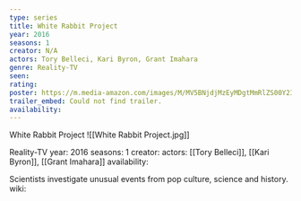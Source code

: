 ```yaml
---
type: series
title: White Rabbit Project
year: 2016
seasons: 1
creator: N/A
actors: Tory Belleci, Kari Byron, Grant Imahara
genre: Reality-TV
seen:
rating: 
poster: https://m.media-amazon.com/images/M/MV5BNjdjMzEyMDgtMmRlZS00Y2IwLWIxNjItYzljMjhiNTlmYWM4XkEyXkFqcGdeQXVyMTAwMzM3NDI3._V1_SX300.jpg
trailer_embed: Could not find trailer.
availability:
---
```

White Rabbit Project
![[White Rabbit Project.jpg]]

Reality-TV
year: 2016
seasons: 1
creator: 
actors: [[Tory Belleci]], [[Kari Byron]], [[Grant Imahara]]
availability:

Scientists investigate unusual events from pop culture, science and history.
wiki: 


